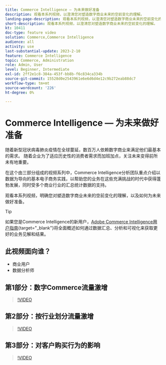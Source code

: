 ```yaml
---
title: Commerce Intelligence — 为未来做好准备
description: 观看本系列视频，以澄清您对塑造数字商业未来的空前变化的理解。
landing-page-description: 观看本系列视频，以澄清您对塑造数字商业未来的空前变化的理解。
short-description: 观看本系列视频，以澄清您对塑造数字商业未来的空前变化的理解。
kt: 10411
doc-type: feature video
solution: Commerce,Commerce Intelligence
audience: all
activity: use
last-substantial-update: 2023-2-10
feature: Commerce Intelligence
topic: Commerce, Administration
role: Admin, User
level: Beginner, Intermediate
exl-id: 2ff2e1c8-384a-453f-bb8b-f6c834ca334b
source-git-commit: 15528d0e2543961e6e6d6d4e12c9b272eab88dc7
workflow-type: tm+mt
source-wordcount: '226'
ht-degree: 0%

---
```


# Commerce Intelligence — 为未来做好准备

随着新型冠状病毒肺炎疫情在全球蔓延，数百万人依赖数字商业来满足他们最基本的需求。 随着企业为了适应历史性的消费者需求而加班加点，关注未来变得前所未有地重要。

在这个由三部分组成的视频系列中，Commerce Intelligence分析团队重点介绍以数据为导向的基本电子商务实践，以帮助您的业务在这些充满挑战的时代中获得蓬勃发展，同时受多个商业行业的汇总统计数据的支持。

观看本系列视频，明确您对塑造数字商业未来的空前变化的理解，以及如何为未来做好准备。

>[!TIP]
>
>如果您是Commerce Intelligence的新用户，[Adobe Commerce Intelligence用户指南](https://experienceleague.adobe.com/docs/commerce-business-intelligence/mbi/guide-overview.html?lang=zh-Hans){target="_blank"}将全面概述如何通过数据汇总、分析和可视化来获取更好的业务见解和结果。

## 此视频面向谁？

- 商业用户
- 数据分析师

## 第1部分：数字Commerce流量激增

>[!VIDEO](https://video.tv.adobe.com/v/342498?quality=12&learn=on)

## 第2部分：按行业划分流量激增

>[!VIDEO](https://video.tv.adobe.com/v/342499?quality=12&learn=on)

## 第3部分：对客户购买行为的影响

>[!VIDEO](https://video.tv.adobe.com/v/342500?quality=12&learn=on)
